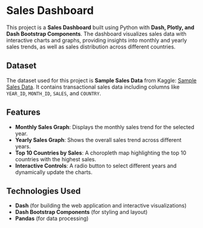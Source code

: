 # Sales Dashboard

This project is a **Sales Dashboard** built using Python with **Dash, Plotly, and Dash Bootstrap Components**. The dashboard visualizes sales data with interactive charts and graphs, providing insights into monthly and yearly sales trends, as well as sales distribution across different countries.

## Dataset

The dataset used for this project is **Sample Sales Data** from Kaggle: [Sample Sales Data](https://www.kaggle.com/datasets/kyanyoga/sample-sales-data/data). It contains transactional sales data including columns like `YEAR_ID`, `MONTH_ID`, `SALES`, and `COUNTRY`.

## Features

- **Monthly Sales Graph**: Displays the monthly sales trend for the selected year.
- **Yearly Sales Graph**: Shows the overall sales trend across different years.
- **Top 10 Countries by Sales**: A choropleth map highlighting the top 10 countries with the highest sales.
- **Interactive Controls**: A radio button to select different years and dynamically update the charts.

## Technologies Used

- **Dash**  (for building the web application and interactive visualizations)
- **Dash Bootstrap Components** (for styling and layout)
- **Pandas** (for data processing)
